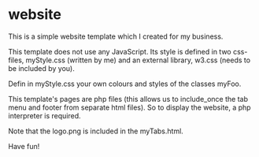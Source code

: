 # website
This is a simple website template which I created for my business.

This template does not use any JavaScript. Its style is defined in two css-files, myStyle.css (written by me) and 
an external library, w3.css (needs to be included by you). 

Defin in myStyle.css your own colours and styles of the classes myFoo.

This template's pages are php files (this allows us to include_once the tab menu and footer from separate html files). 
So to display the website, a php interpreter is required.

Note that the logo.png is included in the myTabs.html.

Have fun!
